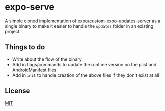 # expo-serve

A simple cloned implementation of [expo/custom-expo-updates-server](https://github.dev/expo/custom-expo-updates-server) as a single binary to make it easier to handle the `updates` folder in an existing project

## Things to do

- Write about the flow of the binary
- Add in flags/commands to update the runtime version on the plist and AndroidManifest files
- Add in `init` to handle creation of the above files if they don't exist at all

## License

[MIT](/LICENSE)
